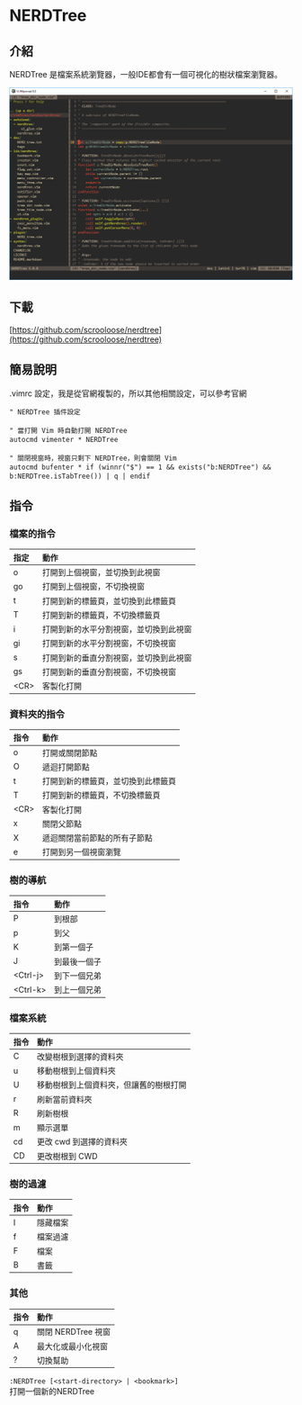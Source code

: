 # NERDTree

## 介紹

NERDTree 是檔案系統瀏覽器，一般IDE都會有一個可視化的樹狀檔案瀏覽器。

![NERDTree demo](../../../.gitbook/assets/screenshot.png)

## 下載

[https://github.com/scrooloose/nerdtree](https://github.com/scrooloose/nerdtree)

## 簡易說明

.vimrc 設定，我是從官網複製的，所以其他相關設定，可以參考官網

```text
" NERDTree 插件設定

" 當打開 Vim 時自動打開 NERDTree
autocmd vimenter * NERDTree

" 關閉視窗時，視窗只剩下 NERDTree，則會關閉 Vim
autocmd bufenter * if (winnr("$") == 1 && exists("b:NERDTree") && b:NERDTree.isTabTree()) | q | endif
```

## 指令

### 檔案的指令

| 指定 | 動作 |
| :--- | :--- |
| o | 打開到上個視窗，並切換到此視窗 |
| go | 打開到上個視窗，不切換視窗 |
| t | 打開到新的標籤頁，並切換到此標籤頁 |
| T | 打開到新的標籤頁，不切換標籤頁 |
| i | 打開到新的水平分割視窗，並切換到此視窗 |
| gi | 打開到新的水平分割視窗，不切換視窗 |
| s | 打開到新的垂直分割視窗，並切換到此視窗 |
| gs | 打開到新的垂直分割視窗，不切換視窗 |
| &lt;CR&gt; | 客製化打開 |

### 資料夾的指令

| 指令 | 動作 |
| :--- | :--- |
| o | 打開或關閉節點 |
| O | 遞迴打開節點 |
| t | 打開到新的標籤頁，並切換到此標籤頁 |
| T | 打開到新的標籤頁，不切換標籤頁 |
| &lt;CR&gt; | 客製化打開 |
| x | 關閉父節點 |
| X | 遞迴關閉當前節點的所有子節點 |
| e | 打開到另一個視窗瀏覽 |

### 樹的導航

| 指令 | 動作 |
| :--- | :--- |
| P | 到根部 |
| p | 到父 |
| K | 到第一個子 |
| J | 到最後一個子 |
| &lt;Ctrl-j&gt; | 到下一個兄弟 |
| &lt;Ctrl-k&gt; | 到上一個兄弟 |

### 檔案系統

| 指令 | 動作 |
| :--- | :--- |
| C | 改變樹根到選擇的資料夾 |
| u | 移動樹根到上個資料夾 |
| U | 移動樹根到上個資料夾，但讓舊的樹根打開 |
| r | 刷新當前資料夾 |
| R | 刷新樹根 |
| m | 顯示選單 |
| cd | 更改 cwd 到選擇的資料夾 |
| CD | 更改樹根到 CWD |

### 樹的過濾

| 指令 | 動作 |
| :--- | :--- |
| I | 隱藏檔案 |
| f | 檔案過濾 |
| F | 檔案 |
| B | 書籤 |

### 其他

| 指令 | 動作 |
| :--- | :--- |
| q | 關閉 NERDTree 視窗 |
| A | 最大化或最小化視窗 |
| ? | 切換幫助 |

`:NERDTree [<start-directory> | <bookmark>]`  
打開一個新的NERDTree

